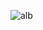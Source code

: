 ![alb](https://github.com/yuankong666/Ultimate-RAT-Collection/assets/128066597/5bd3698e-fc33-4e3d-830c-de926dd011c9)
